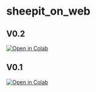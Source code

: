 # sheepit_on_web
## V0.2
[![Open in Colab](https://colab.research.google.com/assets/colab-badge.svg)](https://colab.research.google.com/github/jonybabe1/sheepit_on_web/blob/main/sheepit_on_web.ipynb)


## V0.1
[![Open in Colab](https://colab.research.google.com/assets/colab-badge.svg)]()
